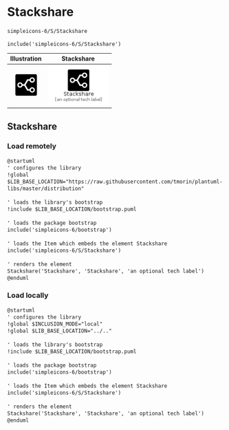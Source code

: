 # Stackshare


```text
simpleicons-6/S/Stackshare
```

```text
include('simpleicons-6/S/Stackshare')
```



| Illustration | Stackshare |
| :---: | :---: |
| ![illustration for Illustration](../../simpleicons-6/S/Stackshare.png) | ![illustration for Stackshare](../../simpleicons-6/S/Stackshare.Local.png) |




## Stackshare

### Load remotely
```plantuml
@startuml
' configures the library
!global $LIB_BASE_LOCATION="https://raw.githubusercontent.com/tmorin/plantuml-libs/master/distribution"

' loads the library's bootstrap
!include $LIB_BASE_LOCATION/bootstrap.puml

' loads the package bootstrap
include('simpleicons-6/bootstrap')

' loads the Item which embeds the element Stackshare
include('simpleicons-6/S/Stackshare')

' renders the element
Stackshare('Stackshare', 'Stackshare', 'an optional tech label')
@enduml
```

### Load locally
```plantuml
@startuml
' configures the library
!global $INCLUSION_MODE="local"
!global $LIB_BASE_LOCATION="../.."

' loads the library's bootstrap
!include $LIB_BASE_LOCATION/bootstrap.puml

' loads the package bootstrap
include('simpleicons-6/bootstrap')

' loads the Item which embeds the element Stackshare
include('simpleicons-6/S/Stackshare')

' renders the element
Stackshare('Stackshare', 'Stackshare', 'an optional tech label')
@enduml
```

